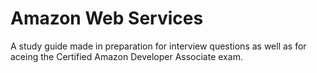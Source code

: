 # Amazon Web Services

A study guide made in preparation for interview questions as well as for aceing the Certified Amazon Developer Associate exam.